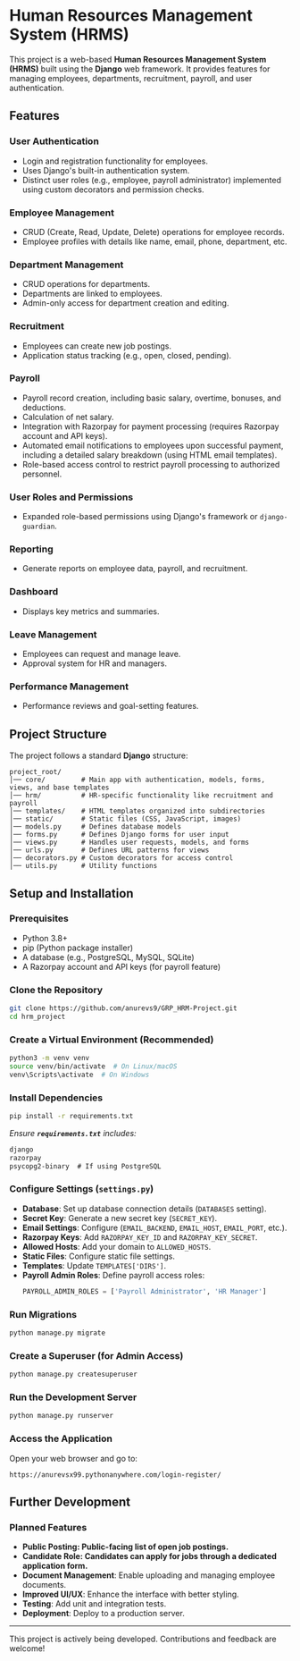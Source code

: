 # Human Resources Management System (HRMS)

This project is a web-based **Human Resources Management System (HRMS)** built using the **Django** web framework. It provides features for managing employees, departments, recruitment, payroll, and user authentication.

## Features

### User Authentication

- Login and registration functionality for employees.
- Uses Django's built-in authentication system.
- Distinct user roles (e.g., employee, payroll administrator) implemented using custom decorators and permission checks.

### Employee Management

- CRUD (Create, Read, Update, Delete) operations for employee records.
- Employee profiles with details like name, email, phone, department, etc.

### Department Management

- CRUD operations for departments.
- Departments are linked to employees.
- Admin-only access for department creation and editing.

### Recruitment

- Employees can create new job postings.
- Application status tracking (e.g., open, closed, pending).

### Payroll

- Payroll record creation, including basic salary, overtime, bonuses, and deductions.
- Calculation of net salary.
- Integration with Razorpay for payment processing (requires Razorpay account and API keys).
- Automated email notifications to employees upon successful payment, including a detailed salary breakdown (using HTML email templates).
- Role-based access control to restrict payroll processing to authorized personnel.

### User Roles and Permissions

- Expanded role-based permissions using Django's framework or `django-guardian`.

### Reporting

- Generate reports on employee data, payroll, and recruitment.

### Dashboard

- Displays key metrics and summaries.

### Leave Management

- Employees can request and manage leave.
- Approval system for HR and managers.

### Performance Management

- Performance reviews and goal-setting features.

## Project Structure

The project follows a standard **Django** structure:

```
project_root/
│── core/         # Main app with authentication, models, forms, views, and base templates
│── hrm/          # HR-specific functionality like recruitment and payroll
│── templates/    # HTML templates organized into subdirectories
│── static/       # Static files (CSS, JavaScript, images)
│── models.py     # Defines database models
│── forms.py      # Defines Django forms for user input
│── views.py      # Handles user requests, models, and forms
│── urls.py       # Defines URL patterns for views
│── decorators.py # Custom decorators for access control
│── utils.py      # Utility functions
```

## Setup and Installation

### Prerequisites

- Python 3.8+
- pip (Python package installer)
- A database (e.g., PostgreSQL, MySQL, SQLite)
- A Razorpay account and API keys (for payroll feature)

### Clone the Repository

```bash
git clone https://github.com/anurevs9/GRP_HRM-Project.git
cd hrm_project
```

### Create a Virtual Environment (Recommended)

```bash
python3 -m venv venv
source venv/bin/activate  # On Linux/macOS
venv\Scripts\activate  # On Windows
```

### Install Dependencies

```bash
pip install -r requirements.txt
```

*Ensure ********************`requirements.txt`******************** includes:*

```txt
django
razorpay
psycopg2-binary  # If using PostgreSQL
```

### Configure Settings (`settings.py`)

- **Database**: Set up database connection details (`DATABASES` setting).
- **Secret Key**: Generate a new secret key (`SECRET_KEY`).
- **Email Settings**: Configure (`EMAIL_BACKEND`, `EMAIL_HOST`, `EMAIL_PORT`, etc.).
- **Razorpay Keys**: Add `RAZORPAY_KEY_ID` and `RAZORPAY_KEY_SECRET`.
- **Allowed Hosts**: Add your domain to `ALLOWED_HOSTS`.
- **Static Files**: Configure static file settings.
- **Templates**: Update `TEMPLATES['DIRS']`.
- **Payroll Admin Roles**: Define payroll access roles:
  ```python
  PAYROLL_ADMIN_ROLES = ['Payroll Administrator', 'HR Manager']
  ```

### Run Migrations

```bash
python manage.py migrate
```

### Create a Superuser (for Admin Access)

```bash
python manage.py createsuperuser
```

### Run the Development Server

```bash
python manage.py runserver
```

### Access the Application

Open your web browser and go to:

```
https://anurevsx99.pythonanywhere.com/login-register/
```

## Further Development

### Planned Features

- **Public Posting: Public-facing list of open job postings.**
- **Candidate Role: Candidates can apply for jobs through a dedicated application form.**
- **Document Management**: Enable uploading and managing employee documents.
- **Improved UI/UX**: Enhance the interface with better styling.
- **Testing**: Add unit and integration tests.
- **Deployment**: Deploy to a production server.

---

This project is actively being developed. Contributions and feedback are welcome! 

